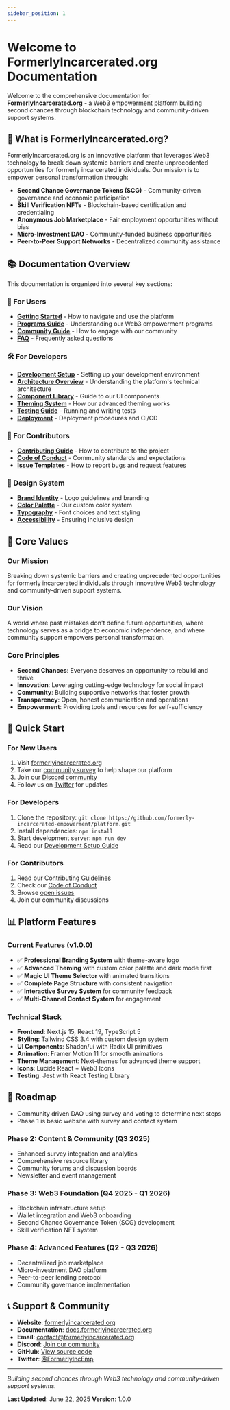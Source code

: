 ```yaml
---
sidebar_position: 1
---
```


# Welcome to FormerlyIncarcerated.org Documentation

Welcome to the comprehensive documentation for **FormerlyIncarcerated.org** - a Web3 empowerment platform building second chances through blockchain technology and community-driven support systems.

## 🚀 What is FormerlyIncarcerated.org?

FormerlyIncarcerated.org is an innovative platform that leverages Web3 technology to break down systemic barriers and create unprecedented opportunities for formerly incarcerated individuals. Our mission is to empower personal transformation through:

- **Second Chance Governance Tokens (SCG)** - Community-driven governance and economic participation
- **Skill Verification NFTs** - Blockchain-based certification and credentialing
- **Anonymous Job Marketplace** - Fair employment opportunities without bias
- **Micro-Investment DAO** - Community-funded business opportunities
- **Peer-to-Peer Support Networks** - Decentralized community assistance

## 📚 Documentation Overview

This documentation is organized into several key sections:

### 🎯 For Users
- **[Getting Started](./user/getting-started.md)** - How to navigate and use the platform
- **[Programs Guide](./user/programs.md)** - Understanding our Web3 empowerment programs
- **[Community Guide](./user/community.md)** - How to engage with our community
- **[FAQ](./user/faq.md)** - Frequently asked questions

### 🛠 For Developers
- **[Development Setup](./technical/development.md)** - Setting up your development environment
- **[Architecture Overview](./technical/architecture.md)** - Understanding the platform's technical architecture
- **[Component Library](./technical/components.md)** - Guide to our UI components
- **[Theming System](./technical/theming.md)** - How our advanced theming works
- **[Testing Guide](./technical/testing.md)** - Running and writing tests
- **[Deployment](./technical/deployment.md)** - Deployment procedures and CI/CD

### 🤝 For Contributors
- **[Contributing Guide](./contributing/guidelines.md)** - How to contribute to the project
- **[Code of Conduct](./contributing/code-of-conduct.md)** - Community standards and expectations
- **[Issue Templates](./contributing/issues.md)** - How to report bugs and request features

### 🎨 Design System
- **[Brand Identity](./design/logo.md)** - Logo guidelines and branding
- **[Color Palette](./design/colors.md)** - Our custom color system
- **[Typography](./design/typography.md)** - Font choices and text styling
- **[Accessibility](./design/accessibility.md)** - Ensuring inclusive design

## 🌟 Core Values

### Our Mission
Breaking down systemic barriers and creating unprecedented opportunities for formerly incarcerated individuals through innovative Web3 technology and community-driven support systems.

### Our Vision
A world where past mistakes don't define future opportunities, where technology serves as a bridge to economic independence, and where community support empowers personal transformation.

### Core Principles
- **Second Chances**: Everyone deserves an opportunity to rebuild and thrive
- **Innovation**: Leveraging cutting-edge technology for social impact
- **Community**: Building supportive networks that foster growth
- **Transparency**: Open, honest communication and operations
- **Empowerment**: Providing tools and resources for self-sufficiency

## 🚀 Quick Start

### For New Users
1. Visit [formerlyincarcerated.org](https://formerlyincarcerated.org)
2. Take our [community survey](https://formerlyincarcerated.org/survey) to help shape our platform
3. Join our [Discord community](https://discord.gg/formerly-incarcerated-empowerment)
4. Follow us on [Twitter](https://twitter.com/FormerlyIncEmp) for updates

### For Developers
1. Clone the repository: `git clone https://github.com/formerly-incarcerated-empowerment/platform.git`
2. Install dependencies: `npm install`
3. Start development server: `npm run dev`
4. Read our [Development Setup Guide](./technical/development.md)

### For Contributors
1. Read our [Contributing Guidelines](./contributing/guidelines.md)
2. Check our [Code of Conduct](./contributing/code-of-conduct.md)
3. Browse [open issues](https://github.com/formerly-incarcerated-empowerment/platform/issues)
4. Join our community discussions

## 📊 Platform Features

### Current Features (v1.0.0)
- ✅ **Professional Branding System** with theme-aware logo
- ✅ **Advanced Theming** with custom color palette and dark mode first
- ✅ **Magic UI Theme Selector** with animated transitions
- ✅ **Complete Page Structure** with consistent navigation
- ✅ **Interactive Survey System** for community feedback
- ✅ **Multi-Channel Contact System** for engagement

### Technical Stack
- **Frontend**: Next.js 15, React 19, TypeScript 5
- **Styling**: Tailwind CSS 3.4 with custom design system
- **UI Components**: Shadcn/ui with Radix UI primitives
- **Animation**: Framer Motion 11 for smooth animations
- **Theme Management**: Next-themes for advanced theme support
- **Icons**: Lucide React + Web3 Icons
- **Testing**: Jest with React Testing Library

## 🔮 Roadmap
- Community driven DAO using survey and voting to determine next steps
- Phase 1 is basic website with survey and contact system

### Phase 2: Content & Community (Q3 2025)
- Enhanced survey integration and analytics
- Comprehensive resource library
- Community forums and discussion boards
- Newsletter and event management

### Phase 3: Web3 Foundation (Q4 2025 - Q1 2026)
- Blockchain infrastructure setup
- Wallet integration and Web3 onboarding
- Second Chance Governance Token (SCG) development
- Skill verification NFT system

### Phase 4: Advanced Features (Q2 - Q3 2026)
- Decentralized job marketplace
- Micro-investment DAO platform
- Peer-to-peer lending protocol
- Community governance implementation

## 📞 Support & Community

- **Website**: [formerlyincarcerated.org](https://formerlyincarcerated.org)
- **Documentation**: [docs.formerlyincarcerated.org](https://docs.formerlyincarcerated.org)
- **Email**: contact@formerlyincarcerated.org
- **Discord**: [Join our community](https://discord.gg/formerly-incarcerated-empowerment)
- **GitHub**: [View source code](https://github.com/formerly-incarcerated-empowerment/platform)
- **Twitter**: [@FormerlyIncEmp](https://twitter.com/FormerlyIncEmp)

---

*Building second chances through Web3 technology and community-driven support systems.*

**Last Updated**: June 22, 2025
**Version**: 1.0.0
